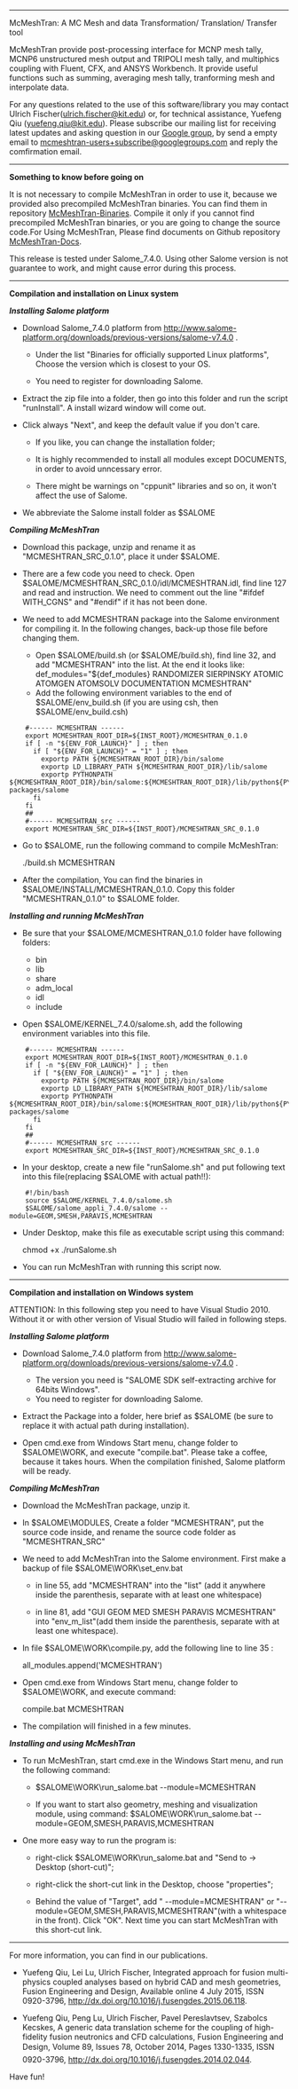 **************************************************************************************
McMeshTran: A MC Mesh and data Transformation/ Translation/ Transfer tool

McMeshTran provide post-processing interface for MCNP mesh tally, MCNP6 unstructured mesh output and TRIPOLI mesh tally, and multiphics coupling with Fluent, CFX, and ANSYS Workbench. It provide useful functions such as summing, averaging mesh tally, tranforming mesh and interpolate data. 

For any questions related to the use of this software/library you may contact Ulrich Fischer(ulrich.fischer@kit.edu) or, for technical assistance, Yuefeng Qiu (yuefeng.qiu@kit.edu). Please subscribe our mailing list for receiving latest updates and asking question in our [Google group](https://groups.google.com/forum/#!forum/mcmeshtran-users), by send a empty email to  mcmeshtran-users+subscribe@googlegroups.com and reply the comfirmation email.
**************************************************************************************
********Something to know before going on********

It is not necessary to compile McMeshTran in order to use it, because we provided also precompiled McMeshTran binaries. You can find them in  repository [McMeshTran-Binaries](https://github.com/inr-kit/McMeshTran-Binaries). Compile it only if you cannot find precompiled McMeshTran binaries, or you are going to change the source code.For Using McMeshTran, Please find documents on Github repository [McMeshTran-Docs](https://github.com/inr-kit/McMeshTran-Docs). 

This release is tested under Salome_7.4.0. Using other Salome version is not guarantee to work, and might cause error during this process. 

**************************************************************************************
********Compilation and installation on Linux system********


***Installing Salome platform***
* Download Salome_7.4.0 platform from http://www.salome-platform.org/downloads/previous-versions/salome-v7.4.0 . 

  * Under the list "Binaries for officially supported Linux platforms", Choose the version which is closest to your OS. 

  * You need to register for downloading Salome. 

* Extract the zip file into a folder, then go into this folder and run the script "runInstall". A install wizard window will come out. 

* Click always "Next", and keep the default value if you don't care.

  * If you like, you can change the installation folder;

  * It is highly recommended to install all modules except DOCUMENTS, in order to avoid unncessary error.

  * There might be warnings on "cppunit" libraries and so on, it won't affect the use of Salome. 

* We abbreviate the Salome install folder as $SALOME


***Compiling McMeshTran***

* Download this package, unzip and rename it as "MCMESHTRAN_SRC_0.1.0", place it under $SALOME.

* There are a few code you need to check. Open $SALOME/MCMESHTRAN_SRC_0.1.0/idl/MCMESHTRAN.idl, find line 127 and read and instruction. We need to comment out the line "#ifdef WITH_CGNS" and "#endif" if it has not been done. 

* We need to add MCMESHTRAN package into the Salome environment for compiling it. In the following changes, back-up those file before changing them. 
	
  * Open $SALOME/build.sh (or $SALOME/build.sh), find line 32, and add "MCMESHTRAN" into the list. At the end it looks like: def_modules="${def_modules} RANDOMIZER SIERPINSKY ATOMIC ATOMGEN ATOMSOLV DOCUMENTATION MCMESHTRAN" 
  * Add the following environment variables to the end of $SALOME/env_build.sh (if you are using csh, then  $SALOME/env_build.csh)
```	
	#------ MCMESHTRAN ------
	export MCMESHTRAN_ROOT_DIR=${INST_ROOT}/MCMESHTRAN_0.1.0
	if [ -n "${ENV_FOR_LAUNCH}" ] ; then
	  if [ "${ENV_FOR_LAUNCH}" = "1" ] ; then
		exportp PATH ${MCMESHTRAN_ROOT_DIR}/bin/salome
		exportp LD_LIBRARY_PATH ${MCMESHTRAN_ROOT_DIR}/lib/salome
		exportp PYTHONPATH ${MCMESHTRAN_ROOT_DIR}/bin/salome:${MCMESHTRAN_ROOT_DIR}/lib/python${PYTHON_VERSION}/site-packages/salome
	  fi
	fi
	##
	#------ MCMESHTRAN_src ------
	export MCMESHTRAN_SRC_DIR=${INST_ROOT}/MCMESHTRAN_SRC_0.1.0
```
* Go to $SALOME, run the following command to compile McMeshTran:

	./build.sh MCMESHTRAN
	
* After the compilation, You can find the binaries in $SALOME/INSTALL/MCMESHTRAN_0.1.0. Copy this folder "MCMESHTRAN_0.1.0" to $SALOME folder. 


***Installing and running McMeshTran***

* Be sure that your $SALOME/MCMESHTRAN_0.1.0 folder have following folders:
  * bin
  * lib
  * share
  * adm_local
  * idl
  * include

* Open $SALOME/KERNEL_7.4.0/salome.sh, add the following environment variables into this file.
```
	#------ MCMESHTRAN ------
	export MCMESHTRAN_ROOT_DIR=${INST_ROOT}/MCMESHTRAN_0.1.0
	if [ -n "${ENV_FOR_LAUNCH}" ] ; then
	  if [ "${ENV_FOR_LAUNCH}" = "1" ] ; then
		exportp PATH ${MCMESHTRAN_ROOT_DIR}/bin/salome
		exportp LD_LIBRARY_PATH ${MCMESHTRAN_ROOT_DIR}/lib/salome
		exportp PYTHONPATH ${MCMESHTRAN_ROOT_DIR}/bin/salome:${MCMESHTRAN_ROOT_DIR}/lib/python${PYTHON_VERSION}/site-packages/salome
	  fi
	fi
	##
	#------ MCMESHTRAN_src ------
	export MCMESHTRAN_SRC_DIR=${INST_ROOT}/MCMESHTRAN_SRC_0.1.0
```
* In your desktop, create a new file "runSalome.sh" and put following text into this file(replacing $SALOME with actual path!!): 
```
	#!/bin/bash
	source $SALOME/KERNEL_7.4.0/salome.sh
	$SALOME/salome_appli_7.4.0/salome --module=GEOM,SMESH,PARAVIS,MCMESHTRAN
```
* Under Desktop, make this file as executable script using this command:

	chmod +x ./runSalome.sh

* You can run McMeshTran with running this script now. 

**************************************************************************************
********Compilation and installation on Windows system********

ATTENTION: In this following step you need to have Visual Studio 2010. Without it or with other version of Visual Studio will failed in following steps. 

***Installing Salome platform***

* Download Salome_7.4.0 platform from http://www.salome-platform.org/downloads/previous-versions/salome-v7.4.0 . 
  * The version you need is "SALOME SDK self-extracting archive for 64bits Windows". 
  * You need to register for downloading Salome. 

* Extract the Package into a folder, here brief as $SALOME (be sure to replace it with actual path during installation). 

* Open cmd.exe from Windows Start menu, change folder to $SALOME\WORK, and execute "compile.bat". Please take a coffee, because it takes hours. When the compilation finished, Salome platform will be ready. 

***Compiling McMeshTran***

* Download the McMeshTran package, unzip it. 

* In $SALOME\MODULES, Create a folder "MCMESHTRAN", put the source code inside, and rename the source code folder as "MCMESHTRAN_SRC"

	
* We need to add McMeshTran into the Salome environment. First make a backup of file $SALOME\WORK\set_env.bat

  * in line 55, add "MCMESHTRAN" into the "list" (add it anywhere inside the parenthesis, separate with at least one whitespace)
	
  * in line 81, add "GUI GEOM MED SMESH PARAVIS MCMESHTRAN" into "env_m_list"(add them inside the parenthesis, separate with at least one whitespace).

* In file $SALOME\WORK\compile.py, add the following line to line 35 :

	all_modules.append('MCMESHTRAN')

* Open cmd.exe from Windows Start menu, change folder to $SALOME\WORK, and execute command:
 
	compile.bat MCMESHTRAN
	
* The compilation will finished in a few minutes. 

***Installing and using McMeshTran***

* To run McMeshTran, start cmd.exe in the Windows Start menu, and run the following command:

  * $SALOME\WORK\run_salome.bat --module=MCMESHTRAN
	
  * If you want to start also geometry, meshing and visualization module, using command: $SALOME\WORK\run_salome.bat --module=GEOM,SMESH,PARAVIS,MCMESHTRAN
	
* One more easy way to run the program is:

  * right-click $SALOME\WORK\run_salome.bat and "Send to -> Desktop (short-cut)";
	
  * right-click the short-cut link in the Desktop, choose "properties";
	
  * Behind the value of "Target", add " --module=MCMESHTRAN" or "--module=GEOM,SMESH,PARAVIS,MCMESHTRAN"(with a whitespace in the front). Click "OK". Next time you can start McMeshTran with this short-cut link. 



**************************************************************************************
For more information, you can find in our publications.

* Yuefeng Qiu, Lei Lu, Ulrich Fischer, Integrated approach for fusion multi-physics coupled analyses based on hybrid CAD and mesh geometries, Fusion Engineering and Design, Available online 4 July 2015, ISSN 0920-3796, http://dx.doi.org/10.1016/j.fusengdes.2015.06.118.

* Yuefeng Qiu, Peng Lu, Ulrich Fischer, Pavel Pereslavtsev, Szabolcs Kecskes, A generic data translation scheme for the coupling of high-fidelity fusion neutronics and CFD calculations, Fusion Engineering and Design, Volume 89, Issues 78, October 2014, Pages 1330-1335, ISSN 0920-3796, http://dx.doi.org/10.1016/j.fusengdes.2014.02.044.


Have fun!







